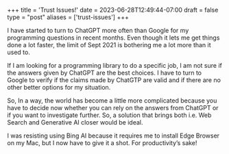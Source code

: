 +++
title = 'Trust Issues!'
date = 2023-06-28T12:49:44-07:00
draft = false
type = "post"
aliases = ['trust-issues']
+++

I have started to turn to ChatGPT more often than Google for my programming questions in recent months. Even though it lets me get things done a lot faster, the limit of Sept 2021 is bothering me a lot more than it used to.

If I am looking for a programming library to do a specific job, I am not sure if the answers given by ChatGPT are the best choices. I have to turn to Google to verify if the claims made by ChatGTP are valid and if there are no other better options for my situation.

So, In a way, the world has become a little more complicated because you have to decide now whether you can rely on the answers from ChatGPT or if you want to investigate further. So, a solution that brings both i.e. Web Search and Generative AI closer would be ideal.

I was resisting using Bing AI because it requires me to install Edge Browser on my Mac, but I now have to give it a shot. For productivity’s sake!
